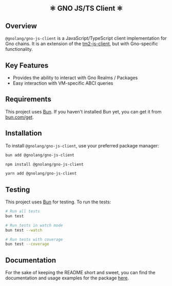 <h2 align="center">⚛️ GNO JS/TS Client ⚛️</h2>

## Overview

`@gnolang/gno-js-client` is a JavaScript/TypeScript client implementation for Gno chains. It is an extension of the
[tm2-js-client](https://github.com/gnolang/tm2-js-client), but with Gno-specific functionality.

## Key Features

- Provides the ability to interact with Gno Realms / Packages
- Easy interaction with VM-specific ABCI queries

## Requirements

This project uses [Bun](https://bun.sh/). If you haven't installed Bun yet, you can get it from [bun.com/get](https://bun.com/get).

## Installation

To install `@gnolang/gno-js-client`, use your preferred package manager:

```bash
bun add @gnolang/gno-js-client
```

```bash
npm install @gnolang/gno-js-client
```

```bash
yarn add @gnolang/gno-js-client
```

## Testing

This project uses [Bun](https://bun.sh/) for testing. To run the tests:

```bash
# Run all tests
bun test

# Run tests in watch mode
bun test --watch

# Run tests with coverage
bun test --coverage
```

## Documentation

For the sake of keeping the README short and sweet, you can find the documentation and usage examples
for the package [here](https://docs.gno.land/reference/gno-js-client/).
